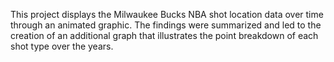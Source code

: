 This project displays the Milwaukee Bucks NBA shot location data over time through an animated graphic. The findings were summarized and led to the creation of an additional graph that illustrates the point breakdown of each shot type over the years.
